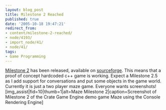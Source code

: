 ```yaml
---
layout: blog_post
title: Milestone 2 Reached
published: true
date: '2005-10-18 19:47:21'
redirect_from:
- content/milestone-2-reached/
- node/4193/
- import_node/41/
- node/41/
tags:
- Game Programming
---
```


[Milestone 2](/content/crate-game-engine-documentation) has been released, available on [sourceforge](http://sf.net/projects/emptycrate). This means that a proof of concept hardcoded c++ game is working. Expect a Milestone 2.5 as I add support for conversations and put some objects in the game world. Currently it is just a two player maze game. Everyone wants screenshots! [img_assist|fid=10|thumb=1|alt=Maze Milestone 2|caption=Screenshot of Milestone 2 of the Crate Game Engine demo game Maze using the Console Rendering Engine]
